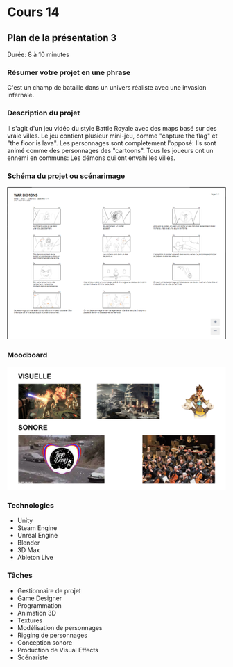 # Cours 14
## Plan de la présentation 3
Durée: 8 à 10 minutes

### Résumer votre projet en une phrase
C'est un champ de bataille dans un univers réaliste avec une invasion infernale. 

### Description du projet 
Il s'agit d'un jeu vidéo du style Battle Royale avec des maps basé sur des vraie villes.
Le jeu contient plusieur mini-jeu, comme "capture the flag" et "the floor is lava".
Les personnages sont completement l'opposé: Ils sont animé comme des personnages des "cartoons".
Tous les joueurs ont un ennemi en communs: Les démons qui ont envahi les villes.

### Schéma du projet ou scénarimage
![Scénarimage](https://github.com/4Zucxr/Journal_de_Bord_semaines_8_15/blob/main/Images/war%20demons.PNG)

### Moodboard
![Scénarimage](https://github.com/4Zucxr/Journal_de_Bord_semaines_8_15/blob/main/Images/MOODBOARD.png)

### Technologies
* Unity
* Steam Engine
* Unreal Engine
* Blender
* 3D Max
* Ableton Live

### Tâches
* Gestionnaire de projet
* Game Designer
* Programmation
* Animation 3D
* Textures
* Modélisation de personnages
* Rigging de personnages
* Conception sonore
* Production de Visual Effects
* Scénariste
